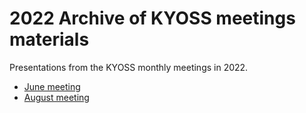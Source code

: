 # 2022 Archive of KYOSS meetings materials

Presentations from the KYOSS monthly meetings in 2022.

* [June meeting](06-June)
* [August meeting](10-August)
